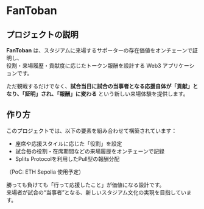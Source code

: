 # FanToban

## プロジェクトの説明

**FanToban** は、スタジアムに来場するサポーターの存在価値をオンチェーンで証明し、  
役割・来場履歴・貢献度に応じたトークン報酬を設計する Web3 アプリケーションです。

ただ観戦するだけでなく、**試合当日に試合の当事者となる応援自体が「貢献」となり、「証明」され、「報酬」に変わる** という新しい来場体験を提供します。

## 作り方

このプロジェクトでは、以下の要素を組み合わせて構築されています：

- 座席や応援スタイルに応じた「役割」を設定  
- 試合毎の役割・在席期間などの来場履歴をオンチェーンで記録
- Splits Protocolを利用したPull型の報酬分配

（PoC: ETH Sepolia 使用予定）   

勝っても負けても「行って応援したこと」が価値になる設計です。  
来場者が試合の“当事者”となる、新しいスタジアム文化の実現を目指しています。